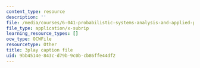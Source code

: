 ```yaml
---
content_type: resource
description: ''
file: /media/courses/6-041-probabilistic-systems-analysis-and-applied-probability-fall-2010/9bb4514e843cd79b9c0bcb86ffe44df2_1jDBM9UM9xk.srt
file_type: application/x-subrip
learning_resource_types: []
ocw_type: OCWFile
resourcetype: Other
title: 3play caption file
uid: 9bb4514e-843c-d79b-9c0b-cb86ffe44df2
---
```

